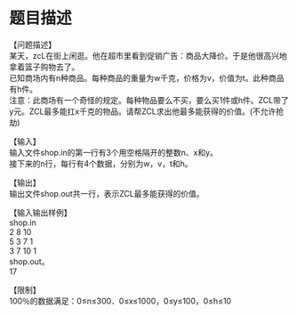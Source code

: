 # 题目描述


<p>【问题描述】<br/>
某天，zcL在街上闲逛。他在超市里看到促销广告：商品大降价。于是他很高兴地拿着篮子购物去了。<br/>
已知商场内有n种商品。每种商品的重量为w千克，价格为v，价值为t。此种商品有h件。<br/>
注意：此商场有一个奇怪的规定。每种物品要么不买，要么买1件或h件。ZCL带了y元。ZCL最多能扛x千克的物品。请帮ZCL求出他最多能获得的价值。(不允许抢劫)</p>
<p>【输入】<br/>
输入文件shop.in的第一行有3个用空格隔开的整数n、x和y。<br/>
接下来的n行，每行有4个数据，分别为w，v，t和h。</p>
<p>【输出】<br/>
输出文件shop.out共一行，表示ZCL最多能获得的价值。</p>
<p>【输入输出样例】<br/>
shop.in<br/>
2 8 10<br/>
5 3 7 1<br/>
3 7 10 1<br/>
shop.out。<br/>
17</p>
<p>【限制】<br/>
100％的数据满足：0≤n≤300．0≤x≤1000，0≤y≤100，0≤h≤10</p>
